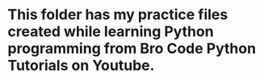 # This folder has my practice files created while learning Python programming from Bro Code Python Tutorials on Youtube.